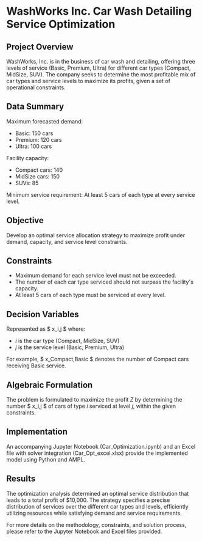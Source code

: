 # WashWorks Inc. Car Wash Detailing Service Optimization

## Project Overview
WashWorks, Inc. is in the business of car wash and detailing, offering three levels of service (Basic, Premium, Ultra) for different car types (Compact, MidSize, SUV). The company seeks to determine the most profitable mix of car types and service levels to maximize its profits, given a set of operational constraints.

## Data Summary
Maximum forecasted demand:
- Basic: 150 cars
- Premium: 120 cars
- Ultra: 100 cars

Facility capacity:
- Compact cars: 140
- MidSize cars: 150
- SUVs: 85

Minimum service requirement: At least 5 cars of each type at every service level.

## Objective
Develop an optimal service allocation strategy to maximize profit under demand, capacity, and service level constraints.

## Constraints
- Maximum demand for each service level must not be exceeded.
- The number of each car type serviced should not surpass the facility's capacity.
- At least 5 cars of each type must be serviced at every level.

## Decision Variables
Represented as $ x_i,j $ where:
- _i_ is the car type (Compact, MidSize, SUV)
- _j_ is the service level (Basic, Premium, Ultra)

For example, $ x_Compact,Basic $ denotes the number of Compact cars receiving Basic service.

## Algebraic Formulation
The problem is formulated to maximize the profit _Z_ by determining the number $ x_i,j $ of cars of type _i_ serviced at level _j_, within the given constraints.

## Implementation
An accompanying Jupyter Notebook (Car_Optimization.ipynb) and an Excel file with solver integration (Car_Opt_excel.xlsx) provide the implemented model using Python and AMPL.

## Results
The optimization analysis determined an optimal service distribution that leads to a total profit of $10,000. The strategy specifies a precise distribution of services over the different car types and levels, efficiently utilizing resources while satisfying demand and service requirements.

For more details on the methodology, constraints, and solution process, please refer to the Jupyter Notebook and Excel files provided.

